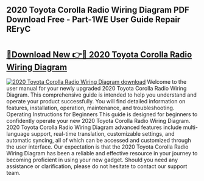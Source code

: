 ## 2020 Toyota Corolla Radio Wiring Diagram PDF Download Free - Part-1WE User Guide Repair REryC

# <h2><a href="http://dfjwar.blite.top/?on=2020+Toyota+Corolla+Radio+Wiring+Diagram">🔗Download New 👉🔴 2020 Toyota Corolla Radio Wiring Diagram</a></h2>

[![2020 Toyota Corolla Radio Wiring Diagram download](https://i.imgur.com/lujVjoI.png)](http://dfjwar.blite.top/?on=2020+Toyota+Corolla+Radio+Wiring+Diagram)
Welcome to the user manual for your newly upgraded 2020 Toyota Corolla Radio Wiring Diagram. This comprehensive guide is intended to help you understand and operate your product successfully. You will find detailed information on features, installation, operation, maintenance, and troubleshooting. Operating Instructions for Beginners This guide is designed for beginners to confidently operate your new 2020 Toyota Corolla Radio Wiring Diagram. 2020 Toyota Corolla Radio Wiring Diagram advanced features include multi-language support, real-time translation, customizable settings, and automatic syncing, all of which can be accessed and customized through the user interface. Our expectation is that the 2020 Toyota Corolla Radio Wiring Diagram has been a reliable and effective resource in your journey to becoming proficient in using your new gadget. Should you need any assistance or clarification, please do not hesitate to contact our support team.
